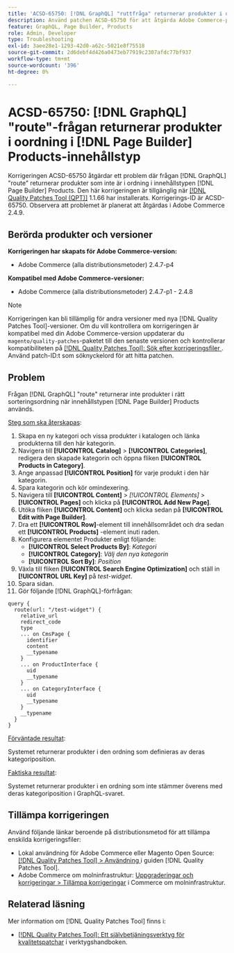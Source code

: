 ```yaml
---
title: 'ACSD-65750: [!DNL GraphQL] "ruttfråga" returnerar produkter i oordning i  [!DNL Page Builder] Innehållstypen Produkter'
description: Använd patchen ACSD-65750 för att åtgärda Adobe Commerce-problemet där GraphQL-frågan returnerar produkter i oordning i  [!DNL Page Builder] produkters innehållstyp.
feature: GraphQL, Page Builder, Products
role: Admin, Developer
type: Troubleshooting
exl-id: 3aee28e1-1293-42d0-a62c-5021e8f75518
source-git-commit: 2d6debf4d426a0473eb77919c2307afdc77bf937
workflow-type: tm+mt
source-wordcount: '396'
ht-degree: 0%

---
```


# ACSD-65750: [!DNL GraphQL] &quot;route&quot;-frågan returnerar produkter i oordning i [!DNL Page Builder] Products-innehållstyp

Korrigeringen ACSD-65750 åtgärdar ett problem där frågan [!DNL GraphQL] &quot;route&quot; returnerar produkter som inte är i ordning i innehållstypen [!DNL Page Builder] Products. Den här korrigeringen är tillgänglig när [[!DNL Quality Patches Tool (QPT)]](/help/tools/quality-patches-tool/quality-patches-tool-to-self-serve-quality-patches.md) 1.1.66 har installerats. Korrigerings-ID är ACSD-65750. Observera att problemet är planerat att åtgärdas i Adobe Commerce 2.4.9.

## Berörda produkter och versioner

**Korrigeringen har skapats för Adobe Commerce-version:**

* Adobe Commerce (alla distributionsmetoder) 2.4.7-p4

**Kompatibel med Adobe Commerce-versioner:**

* Adobe Commerce (alla distributionsmetoder) 2.4.7-p1 - 2.4.8

>[!NOTE]
>
>Korrigeringen kan bli tillämplig för andra versioner med nya [!DNL Quality Patches Tool]-versioner. Om du vill kontrollera om korrigeringen är kompatibel med din Adobe Commerce-version uppdaterar du `magento/quality-patches`-paketet till den senaste versionen och kontrollerar kompatibiliteten på [[!DNL Quality Patches Tool]: Sök efter korrigeringsfiler ](https://experienceleague.adobe.com/tools/commerce-quality-patches/index.html?lang=sv-SE). Använd patch-ID:t som söknyckelord för att hitta patchen.

## Problem

Frågan [!DNL GraphQL] &quot;route&quot; returnerar inte produkter i rätt sorteringsordning när innehållstypen [!DNL Page Builder] Products används.

<u>Steg som ska återskapas</u>:

1. Skapa en ny kategori och vissa produkter i katalogen och länka produkterna till den här kategorin.
1. Navigera till **[!UICONTROL Catalog]** > **[!UICONTROL Categories]**, redigera den skapade kategorin och öppna fliken **[!UICONTROL Products in Category]**.
1. Ange anpassad **[!UICONTROL Position]** för varje produkt i den här kategorin.
1. Spara kategorin och kör omindexering.
1. Navigera till **[!UICONTROL Content]** > *[!UICONTROL Elements]* > **[!UICONTROL Pages]** och klicka på **[!UICONTROL Add New Page]**.
1. Utöka fliken **[!UICONTROL Content]** och klicka sedan på **[!UICONTROL Edit with Page Builder]**.
1. Dra ett **[!UICONTROL Row]**-element till innehållsområdet och dra sedan ett **[!UICONTROL Products]** -element inuti raden.
1. Konfigurera elementet Produkter enligt följande:
   * **[!UICONTROL Select Products By]**: *Kategori*
   * **[!UICONTROL Category]**: *Välj den nya kategorin*
   * **[!UICONTROL Sort By]**: *Position*
1. Växla till fliken **[!UICONTROL Search Engine Optimization]** och ställ in **[!UICONTROL URL Key]** på *test-widget*.
1. Spara sidan.
1. Gör följande [!DNL GraphQL]-förfrågan:

```
query {
  route(url: "/test-widget") {
    relative_url
    redirect_code
    type
    ... on CmsPage {
      identifier
      content
      __typename
    }
    ... on ProductInterface {
      uid
      __typename
    }
    ... on CategoryInterface {
      uid
      __typename
    }
    __typename
  }
}
```

<u>Förväntade resultat</u>:

Systemet returnerar produkter i den ordning som definieras av deras kategoriposition.

<u>Faktiska resultat</u>:

Systemet returnerar produkter i en ordning som inte stämmer överens med deras kategoriposition i GraphQL-svaret.

## Tillämpa korrigeringen

Använd följande länkar beroende på distributionsmetod för att tillämpa enskilda korrigeringsfiler:

* Lokal användning för Adobe Commerce eller Magento Open Source: [[!DNL Quality Patches Tool] > Användning ](/help/tools/quality-patches-tool/usage.md) i guiden [!DNL Quality Patches Tool].
* Adobe Commerce om molninfrastruktur: [Uppgraderingar och korrigeringar > Tillämpa korrigeringar](https://experienceleague.adobe.com/docs/commerce-cloud-service/user-guide/develop/upgrade/apply-patches.html?lang=sv-SE) i Commerce om molninfrastruktur.

## Relaterad läsning

Mer information om [!DNL Quality Patches Tool] finns i:

* [[!DNL Quality Patches Tool]: Ett självbetjäningsverktyg för kvalitetspatchar](/help/tools/quality-patches-tool/quality-patches-tool-to-self-serve-quality-patches.md) i verktygshandboken.
